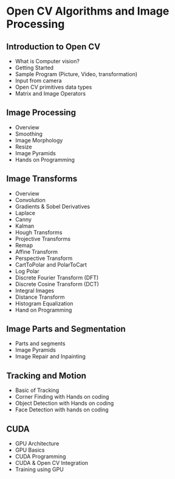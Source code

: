 # Open CV Algorithms and Image Processing

## Introduction to  Open CV

- What is Computer vision?
- Getting Started
- Sample Program (Picture, Video, transformation)
- Input from camera
- Open CV primitives data types
- Matrix and Image Operators

## Image Processing

- Overview
- Smoothing
- Image Morphology
- Resize
- Image Pyramids
- Hands on Programming

## Image Transforms

- Overview
- Convolution
- Gradients & Sobel Derivatives
- Laplace
- Canny
- Kalman
- Hough Transforms
- Projective Transforms
- Remap
- Affine Transform
- Perspective Transform
- CartToPolar and PolarToCart
- Log Polar
- Discrete Fourier Transform (DFT)
- Discrete Cosine Transform (DCT)
- Integral Images
- Distance Transform
- Histogram Equalization
- Hand on Programming

## Image Parts and Segmentation

- Parts and segments
- Image Pyramids
- Image Repair and Inpainting

## Tracking and Motion

- Basic of Tracking
- Corner Finding with Hands on coding
- Object Detection with Hands on coding
- Face Detection with hands on coding

## CUDA

- GPU Architecture
- GPU Basics
- CUDA Programming
- CUDA & Open CV Integration
- Training using GPU
